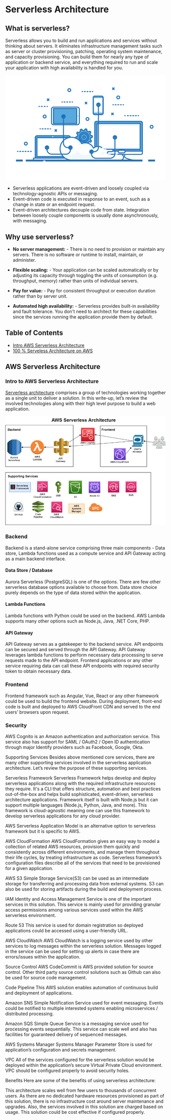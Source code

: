# Serverless Architecture

## What is serverless?
Serverless allows you to build and run applications and services without thinking about servers. It eliminates infrastructure management tasks such as server or cluster provisioning, patching, operating system maintenance, and capacity provisioning. You can build them for nearly any type of application or backend service, and everything required to run and scale your application with high availability is handled for you.


![serverless](https://github.com/drveillard/serverless-architecture/blob/main/img/Cloud-Computing.png)

 - Serverless applications are event-driven and loosely coupled via technology-agnostic APIs or messaging. 
 - Event-driven code is executed in response to an event, such as a change in state or an endpoint request. 
 - Event-driven architectures decouple code from state. Integration between loosely couple components is usually done asynchronously, with messaging.


## Why use serverless?
- **No server management:** - There is no need to provision or maintain any servers. There is no software or runtime to install, maintain, or administer.

- **Flexible scaling:** - Your application can be scaled automatically or by adjusting its capacity through toggling the units of consumption (e.g. throughput, memory) rather than units of individual servers.

- **Pay for value:** - Pay for consistent throughput or execution duration rather than by server unit.

- **Automated high availability:** - Serverless provides built-in availability and fault tolerance. You don't need to architect for these capabilities since the services running the application provide them by default.


## Table of Contents
 - [Intro AWS Serverless Architecture](#ntro-to-aws-serverless-architecture)
 - [100 % Serveless Architecture on AWS](#)




## AWS Serverless Architecture


### Intro to AWS Serverless Architecture
[Serverless architecture](https://dev.to/dev0928/intro-to-web-app-using-aws-serverless-architecture-f91) comprises a group of technologies working together as a single unit to deliver a solution. In this write-up, let’s review the involved technologies along with their high level purpose to build a web application.


![architecture](https://github.com/drveillard/serverless-architecture/blob/main/img/AWS-serverless.png)

### Backend
Backend is a stand-alone service comprising three main components - Data store, Lambda functions used as a compute service and API Gateway acting as a main backend interface.

#### Data Store / Database
Aurora Serverless (PostgreSQL) is one of the options. There are few other serverless database options available to choose from. Data store choice purely depends on the type of data stored within the application.

#### Lambda Functions
Lambda functions with Python could be used on the backend. AWS Lambda supports many other options such as Node.js, Java, .NET Core, PHP.

#### API Gateway
API Gateway serves as a gatekeeper to the backend service. API endpoints can be secured and served through the API Gateway. API Gateway leverages lambda functions to perform necessary data processing to serve requests made to the API endpoint. Frontend applications or any other service requiring data can call these API endpoints with required security token to obtain necessary data.

### Frontend
Frontend framework such as Angular, Vue, React or any other framework could be used to build the frontend website. During deployment, front-end code is built and deployed to AWS CloudFront CDN and served to the end users’ browsers upon request.

### Security
AWS Cognito is an Amazon authentication and authorization service. This service also has support for SAML / OAuth2 / Open ID authentication through major Identify providers such as Facebook, Google, Okta.

Supporting Services
Besides above mentioned core services, there are many other supporting services involved in the serverless application architecture. Let’s review the purpose of these supporting services.

Serverless Framework
Serverless Framework helps develop and deploy serverless applications along with the required infrastructure resources they require. It's a CLI that offers structure, automation and best practices out-of-the-box and helps build sophisticated, event-driven, serverless architecture applications. Framework itself is built with Node.js but it can support multiple languages (Node.js, Python, Java, and more). This framework is cloud-agnostic meaning one can use this framework to develop serverless applications for any cloud provider.

AWS Serverless Application Model is an alternative option to serverless framework but it is specific to AWS.

AWS CloudFormation
AWS CloudFormation gives an easy way to model a collection of related AWS resources, provision them quickly and consistently across different environments, and manage them throughout their life cycles, by treating infrastructure as code. Serverless framework’s configuration files describe all of the services that need to be provisioned for a given application.

AWS S3
Simple Storage Service(S3) can be used as an intermediate storage for transferring and processing data from external systems. S3 can also be used for storing artifacts during the build and deployment process.

IAM
Identity and Access Management Service is one of the important services in this solution. This service is mainly used for providing granular access permissions among various services used within the AWS serverless environment.

Route 53
This service is used for domain registration so deployed applications could be accessed using a user-friendly URL.

AWS CloudWatch
AWS CloudWatch is a logging service used by other services to log messages within the serverless solution. Messages logged in the service can be used for setting up alerts in case there are errors/issues within the application.

Source Control
AWS CodeCommit is AWS provided solution for source control. Other third party source control solutions such as Github can also be used for source code management.

Code Pipeline
This AWS solution enables automation of continuous build and deployment of applications.

Amazon SNS
Simple Notification Service used for event messaging. Events could be notified to multiple interested systems enabling microservices / distributed processing.

Amazon SQS
Simple Queue Service is a messaging service used for processing events sequentially. This service can scale well and also has facilities for guaranteed delivery of sequenced messages.

AWS Systems Manager
Systems Manager Parameter Store is used for application’s configuration and secrets management.

VPC
All of the services configured for the serverless solution would be deployed within the application’s secure Virtual Private Cloud environment. VPC should be configured properly to avoid security holes.

Benefits
Here are some of the benefits of using serverless architecture:

This architecture scales well from few users to thousands of concurrent users.
As there are no dedicated hardware resources provisioned as part of this solution, there is no infrastructure cost around server maintenance and upgrades.
Also, the services involved in this solution are charged based on usage. This solution could be cost effective if configured properly.

